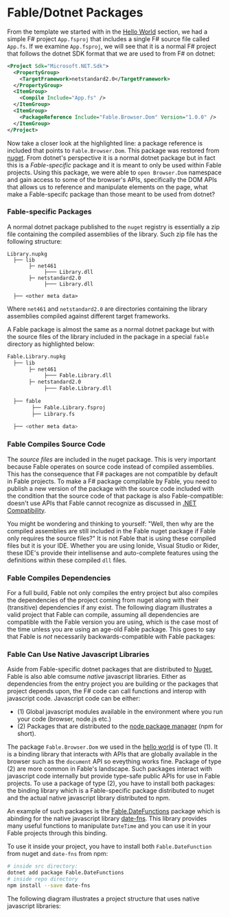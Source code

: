 # Fable/Dotnet Packages

From the template we started with in the [Hello World](hello-world.md) section, we had a simple F# project `App.fsproj` that includes a single F# source file called `App.fs`. If we examine `App.fsproj`, we will see that it is a normal F# project that follows the dotnet SDK format that we are used to from F# on dotnet:
```xml {highlight:[9]}
<Project Sdk="Microsoft.NET.Sdk">
  <PropertyGroup>
    <TargetFramework>netstandard2.0</TargetFramework>
  </PropertyGroup>
  <ItemGroup>
    <Compile Include="App.fs" />
  </ItemGroup>
  <ItemGroup>
    <PackageReference Include="Fable.Browser.Dom" Version="1.0.0" />
  </ItemGroup>
</Project>
```
Now take a closer look at the highlighted line: a package reference is included that points to `Fable.Browser.Dom`. This package was restored from [nuget](http://www.nuget.org). From dotnet's perspective it is a normal dotnet package but in fact this is a *Fable-specific* package and it is meant to only be used within Fable projects. Using this package, we were able to `open Browser.Dom` namespace and gain access to some of the browser's APIs, specifically the DOM APIs that allows us to reference and manipulate elements on the page, what make a Fable-specifc package than those meant to be used from dotnet?

### Fable-specific Packages

A normal dotnet package published to the `nuget` registry is essentially a zip file containing the compiled assemblies of the library. Such zip file has the following structure:
```
Library.nupkg
  ├── lib
       ├─ net461
            ├─── Library.dll
       ├─ netstandard2.0
            ├─── Library.dll     
  
  ├── <other meta data>   
``` 
Where `net461` and `netstandard2.0` are directories containing the library assemblies compiled against different target frameworks.

A Fable package is almost the same as a normal dotnet package but with the source files of the library included in the package in a special `fable` directory as highlighted below:
```bash {highlight: [8,9,10]}
Fable.Library.nupkg
  ├── lib
       ├─ net461
            ├─── Fable.Library.dll
       ├─ netstandard2.0
            ├─── Fable.Library.dll    
  
  ├── fable
        ├── Fable.Library.fsproj
        ├── Library.fs
  
  ├── <other meta data>   
``` 

### Fable Compiles Source Code

The *source files* are included in the nuget package. This is very important because Fable operates on source code instead of compiled assemblies. This has the consequence that F# packages are not compatible by default in Fable projects. To make a F# package compilable by Fable, you need to publish a new version of the package with the source code included with the condition that the source code of that package is also Fable-compatible: doesn't use APIs that Fable cannot recognize as discussed in [.NET Compatibility](compatibility.md). 

You might be wondering and thinking to yourself: "Well, then why are the compiled assemblies are still included in the Fable nuget package if Fable only requires the source files?" It is not Fable that is using these compiled files but it is your IDE. Whether you are using Ionide, Visual Studio or Rider, these IDE's provide their intellisense and auto-complete features using the definitions within these compiled `dll` files. 

### Fable Compiles Dependencies 

For a full build, Fable not only compiles the entry project but also compiles the dependencies of the project coming from nuget along with their (transitive) dependencies if any exist. The following diagram illustrates a valid project that Fable can compile, assuming all dependencies are compatible with the Fable version you are using, which is the case most of the time unless you are using an age-old Fable package. This goes to say that Fable is *not* necessarily backwards-compatible with Fable packages:

<resolved-image source="/images/fable/simple-project.png" />

### Fable Can Use Native Javascript Libraries 

Aside from Fable-specific dotnet packages that are distributed to [Nuget](https://www.nuget.org/), Fable is also able comsume *native* javascript libraries. Either as dependencies from the entry project you are building or the packages that project depends upon, the F# code can call functions and interop with javascript code. Javascript code can be either:

 - (1) Global javascript modules available in the environment where you run your code (browser, node.js etc.)
 - (2) Packages that are distributed to the [node package manager](https://www.npmjs.com/) (npm for short). 

The package `Fable.Browser.Dom` we used in the [hello world](hello-world) is of type (1). It is a binding library that interacts with APIs that are globally available in the browser such as the `document` API so eveything works fine.
Package of type (2) are more common in Fable's landscape. Such packages interact with javascript code internally but provide type-safe public APIs for use in Fable projects. To use a package of type (2), you have to install both packages: the binding library which is a Fable-specific package distributed to nuget and the actual native javascript library distributed to npm. 

An example of such packages is the [Fable.DateFunctions](https://github.com/Zaid-Ajaj/Fable.DateFunctions) package which is abinding for the native javascript library [date-fns](https://date-fns.org/). This library provides many useful functions to manipulate `DateTime` and you can use it in your Fable projects through this binding.

To use it inside your project, you have to install both `Fable.DateFunction` from nuget and `date-fns` from npm:

```bash
# inside src directory:
dotnet add package Fable.DateFunctions
# inside repo directory
npm install --save date-fns
```

The following diagram illustrates a project structure that uses native javascript libraries:

<resolved-image source="/images/fable/complex-project.png" />

